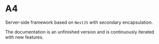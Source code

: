 # A4

Server-side framework based on `NestJS` with secondary encapsulation.

The documentation is an unfinished version and is continuously iterated with new features.
